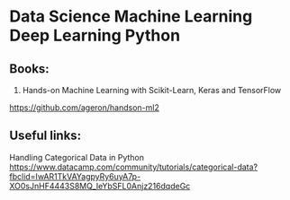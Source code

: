 # Data Science Machine Learning Deep Learning Python

## Books:

1) Hands-on Machine Learning with Scikit-Learn, Keras and TensorFlow

https://github.com/ageron/handson-ml2

## Useful links:

Handling Categorical Data in Python
https://www.datacamp.com/community/tutorials/categorical-data?fbclid=IwAR1TkVAYagpyRy6uyA7p-XO0sJnHF4443S8MQ_IeYbSFL0Anjz216dqdeGc
